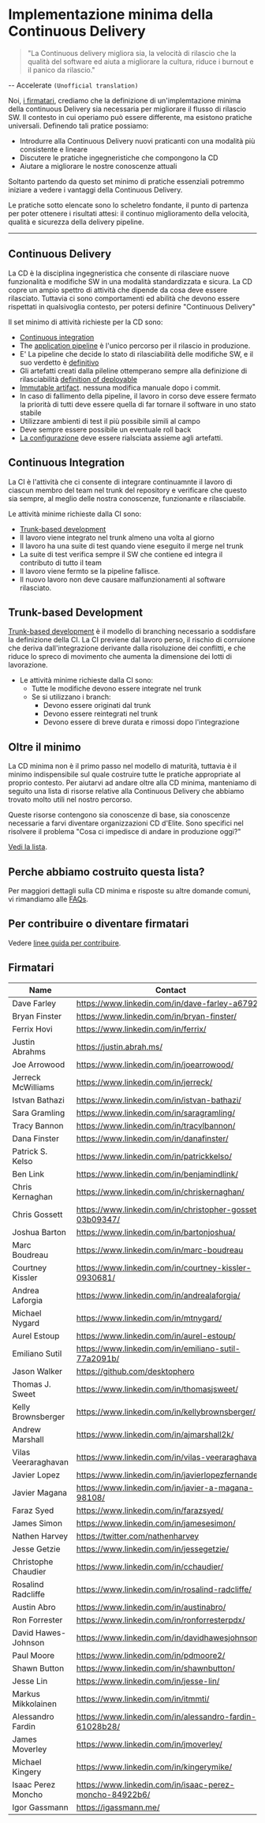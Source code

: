 # Implementazione minima della Continuous Delivery

> "La Continuous delivery migliora sia, la velocità di rilascio che la qualità del software ed aiuta a migliorare la cultura, riduce i burnout e il panico da rilascio."

-- Accelerate `(Unofficial translation)`

Noi, [i firmatari](#Firmatari), crediamo che la definizione di un'implemtazione minima della continuous Delivery sia necessaria per migliorare il flusso di rilascio SW. Il contesto in cui operiamo può essere differente, ma esistono pratiche universali. Definendo tali pratice possiamo:

- Introdurre alla Continuous Delivery nuovi praticanti con una modalità più consistente e lineare
- Discutere le pratiche ingegneristiche che compongono la CD
- Aiutare a migliorare le nostre conoscenze attuali

Soltanto partendo da questo set minimo di pratiche essenziali potremmo iniziare a vedere i vantaggi della Continuous Delivery.

Le pratiche sotto elencate sono lo scheletro fondante, il punto di partenza per poter ottenere i risultati attesi: il continuo miglioramento della velocità, qualità e sicurezza della delivery pipeline.

---

## Continuous Delivery

La CD è la disciplina ingegneristica che consente di rilasciare nuove funzionalità e modifiche SW in una modalità standardizzata e sicura. La CD copre un ampio spettro di attività che dipende da cosa deve essere rilasciato. Tuttavia ci sono comportamenti ed abilità che devono essere rispettati in qualsivoglia contesto, per potersi definire "Continuous Delivery"

Il set minimo di attività richieste per la CD sono:

- [Continuous integration](#continuous-integration)
- The [application
  pipeline](https://www.informit.com/articles/article.aspx?p=1621865&seqNum=2#:~:text=%EE%94%80Buy-,What%20Is%20a%20Deployment%20Pipeline%3F,-At%20an%20abstract)
  è l'unico percorso per il rilascio in produzione.
- E' La pipeline che decide lo stato di rilasciabilità delle modifiche SW, e il suo verdetto è [definitivo](./faq.md#why-should-the-pipeline-be-definitive-for-deploy)
- Gli artefatti creati dalla pileline ottemperano sempre alla definizione di rilasciabilità [definition of deployable](https://www.youtube.com/watch?v=bHKHdp4H-8w)
- [Immutable artifact](./faq#what-is-an-immutable-artifact). nessuna modifica manuale dopo i commit.
- In caso di fallimento della pipeline, il lavoro in corso deve essere fermato la priorità di tutti deve essere quella di far tornare il software in uno stato stabile
- Utilizzare ambienti di test il più possibile simili al campo
- Deve sempre essere possibile un eventuale roll back
- [La configurazione](./faq.md#what-is-application-configuration) deve essere rialsciata assieme agli artefatti.

## Continuous Integration

La CI è l'attività che ci consente di integrare continuamnte il lavoro di ciascun membro del team nel trunk del repository e verificare che questo sia sempre, al meglio delle nostra conoscenze, funzionante e rilasciabile.

Le attività minime richieste dalla CI sono:

- [Trunk-based development](https://trunkbaseddevelopment.com/)
- Il lavoro viene integrato nel trunk almeno una volta al giorno
- Il lavoro ha una suite di test quando viene eseguito il merge nel trunk
- La suite di test verifica sempre il SW che contiene ed integra il contributo di tutto il team
- Il lavoro viene fermto se la pipeline fallisce.
- Il nuovo lavoro non deve causare malfunzionamenti al software rilasciato.

## Trunk-based Development

[Trunk-based development](https://trunkbaseddevelopment.com/) è il modello di branching necessario a soddisfare la definizione della CI. La CI previene dal lavoro perso, il rischio di corruione che deriva dall'integrazione derivante dalla risoluzione dei conflitti, e che riduce lo spreco di movimento che aumenta la dimensione dei lotti di lavorazione.

- Le attività minime richieste dalla CI sono:
  - Tutte le modifiche devono essere integrate nel trunk
  - Se si utilizzano i branch:
    - Devono essere originati dal trunk
    - Devono essere reintegrati nel trunk
    - Devono essere di breve durata e rimossi dopo l'integrazione

## Oltre il minimo

La CD minima non è il primo passo nel modello di maturità, tuttavia è il minimo indispensibile sul quale costruire tutte le pratiche appropriate al proprio contesto. Per aiutarvi ad andare oltre alla CD minima, manteniamo di seguito una lista di risorse relative alla Continuous Delivery che abbiamo trovato molto utili nel nostro percorso.

Queste risorse contengono sia conoscenze di base, sia conoscenze necessarie a farvi diventare organizzazioni CD d'Elite.
Sono specifici nel risolvere il problema "Cosa ci impedisce di andare in produzione oggi?"

[Vedi la lista](./references.md).

## Perche abbiamo costruito questa lista?

Per maggiori dettagli sulla CD minima e risposte su altre domande comuni, vi rimandiamo alle [FAQs](./faq.md).

## Per contribuire o diventare firmatari

Vedere [linee guida per contribuire](./CONTRIBUTING.md).

## Firmatari

| Name               | Contact                                                     |
|--------------------|-------------------------------------------------------------|
| Dave Farley        | <https://www.linkedin.com/in/dave-farley-a67927>            |
| Bryan Finster      | <https://www.linkedin.com/in/bryan-finster/>                |
| Ferrix Hovi        | <https://www.linkedin.com/in/ferrix/>                       |
| Justin Abrahms     | <https://justin.abrah.ms/>                                  |
| Joe Arrowood       | <https://www.linkedin.com/in/joearrowood/>                  |
| Jerreck McWilliams | <https://www.linkedin.com/in/jerreck/>                      |
| Istvan Bathazi     | <https://www.linkedin.com/in/istvan-bathazi/>               |
| Sara Gramling      | <https://www.linkedin.com/in/saragramling/>                 |
| Tracy Bannon       | <https://www.linkedin.com/in/tracylbannon/>                 |
| Dana Finster       | <https://www.linkedin.com/in/danafinster/>                  |
| Patrick S. Kelso   | <https://www.linkedin.com/in/patrickkelso/>                 |
| Ben Link           | <https://www.linkedin.com/in/benjamindlink/>                |
| Chris Kernaghan    | <https://www.linkedin.com/in/chriskernaghan/>               |
| Chris Gossett      | <https://www.linkedin.com/in/christopher-gossett-03b09347/> |
| Joshua Barton      | <https://www.linkedin.com/in/bartonjoshua/>                 |
| Marc Boudreau      | <https://www.linkedin.com/in/marc-boudreau>                 |
| Courtney Kissler   | <https://www.linkedin.com/in/courtney-kissler-0930681/>     |
| Andrea Laforgia    | <https://www.linkedin.com/in/andrealaforgia/>               |
| Michael Nygard     | <https://www.linkedin.com/in/mtnygard/>                     |
| Aurel Estoup       | <https://www.linkedin.com/in/aurel-estoup/>                 |
| Emiliano Sutil     | <https://www.linkedin.com/in/emiliano-sutil-77a2091b/>      |
| Jason Walker       | <https://github.com/desktophero>                            |
| Thomas J. Sweet    | <https://www.linkedin.com/in/thomasjsweet/>                 |
| Kelly Brownsberger | <https://www.linkedin.com/in/kellybrownsberger/>            |
| Andrew Marshall    | <https://www.linkedin.com/in/ajmarshall2k/>                 |
| Vilas Veeraraghavan| <https://www.linkedin.com/in/vilas-veeraraghavan/>          |
| Javier Lopez       | <https://www.linkedin.com/in/javierlopezfernandez/>         |
| Javier Magana      | <https://www.linkedin.com/in/javier-a-magana-98108/>        |
| Faraz Syed         | <https://www.linkedin.com/in/farazsyed/>                    |
| James Simon        | <https://www.linkedin.com/in/jamesesimon/>                  |
| Nathen Harvey      | <https://twitter.com/nathenharvey>                          |
| Jesse Getzie       | <https://www.linkedin.com/in/jessegetzie/>                  |
| Christophe Chaudier| <https://www.linkedin.com/in/cchaudier/>                    |
| Rosalind Radcliffe | <https://www.linkedin.com/in/rosalind-radcliffe/>           | 
| Austin Abro        | <https://www.linkedin.com/in/austinabro/>                   |
| Ron Forrester      | <https://www.linkedin.com/in/ronforresterpdx/>              |
| David Hawes-Johnson| <https://www.linkedin.com/in/davidhawesjohnson/>            |
| Paul Moore         | <https://www.linkedin.com/in/pdmoore2/>                     |
| Shawn Button       | <https://www.linkedin.com/in/shawnbutton/>                  |
| Jesse Lin          | <https://www.linkedin.com/in/jesse-lin/>                    |
| Markus Mikkolainen | <https://www.linkedin.com/in/itmmti/>                       |
| Alessandro Fardin  | <https://www.linkedin.com/in/alessandro-fardin-61028b28/>   |
| James Moverley     | <https://www.linkedin.com/in/jmoverley/>                    |
| Michael Kingery    | <https://www.linkedin.com/in/kingerymike/>                  |
| Isaac Perez Moncho | <https://www.linkedin.com/in/isaac-perez-moncho-84922b6/>   |
| Igor Gassmann      | <https://igassmann.me/>                                     |
